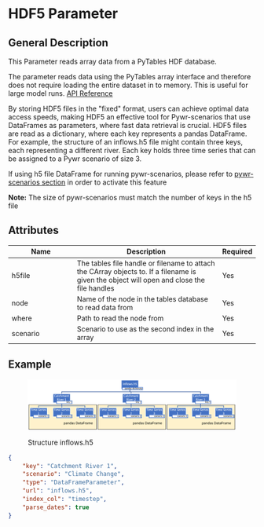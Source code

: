 # HDF5 Parameter

## General Description

This Parameter reads array data from a PyTables HDF database.

The parameter reads data using the PyTables array interface and therefore does not require loading the entire dataset in to memory. This is useful for large model runs. [API Reference](https://pywr.github.io/pywr-docs/master/api/generated/pywr.parameters.TablesArrayParameter.html#pywr.parameters.TablesArrayParameter)

By storing HDF5 files in the "fixed" format, users can achieve optimal data access speeds, making HDF5 an effective tool for Pywr-scenarios that use DataFrames as parameters, where fast data retrieval is crucial. HDF5 files are read as a dictionary, where each key represents a pandas DataFrame. For example, the structure of an inflows.h5 file might contain three keys, each representing a different river. Each key holds three time series that can be assigned to a Pywr scenario of size 3.

If using h5 file DataFrame for running pywr-scenarios, please refer to [pywr-scenarios section](https://app.gitbook.com/o/tUkZkKm5QY0V6IeofRg4/s/ODCd8VK2OOl9jOdp5KFf/\~/changes/223/modeling-basics/scenarios/pywr-scenarios) in order to activate this feature

**Note:** The size of pywr-scenarios must match the number of keys in the h5 file

## Attributes

<table><thead><tr><th width="158">Name</th><th width="409">Description</th><th>Required</th></tr></thead><tbody><tr><td>h5file</td><td>The tables file handle or filename to attach the CArray objects to. If a filename is given the object will open and close the file handles</td><td>Yes</td></tr><tr><td>node</td><td>Name of the node in the tables database to read data from</td><td>Yes</td></tr><tr><td>where</td><td>Path to read the node from</td><td>Yes</td></tr><tr><td>scenario</td><td>Scenario to use as the second index in the array</td><td>Yes</td></tr></tbody></table>

## Example

<figure><img src="../../.gitbook/assets/image (306).png" alt=""><figcaption><p>Structure inflows.h5</p></figcaption></figure>

```json
{
	"key": "Catchment River 1",
	"scenario": "Climate Change",
	"type": "DataFrameParameter",
	"url": "inflows.h5",
	"index_col": "timestep",
	"parse_dates": true
}

```
